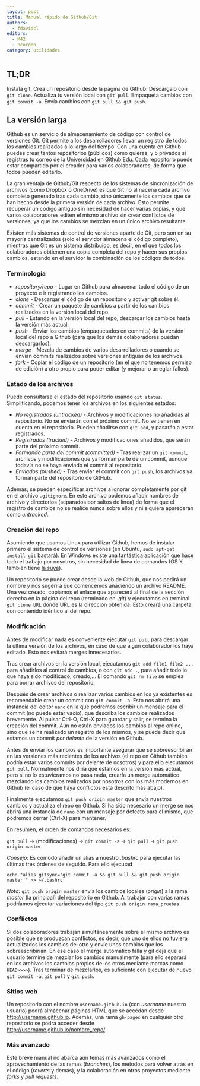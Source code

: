 ```yaml
---
layout: post
title: Manual rápido de Github/Git
authors:
  - fdavidcl
editors:
  - M42
  - ncordon
category: utilidades
---
```


## TL;DR
Instala git. Crea un repositorio desde la página de Github. Descárgalo con `git clone`. Actualiza tu versión local con `git pull`. Empaqueta cambios con `git commit -a`. Envía cambios con `git pull && git push`.

## La versión larga

Github es un servicio de almacenamiento de código con control de versiones Git. Git permite a los desarrolladores llevar un registro de todos los cambios realizados a lo largo del tiempo. Con una cuenta en Github puedes crear tantos repositorios (públicos) como quieras, y 5 privados si registras tu correo de la Universidad en [Github Edu](http://edu.github.com). Cada repositorio puede estar compartido por el creador para varios colaboradores, de forma que todos pueden editarlo.

La gran ventaja de Github/Git respecto de los sistemas de sincronización de archivos (como Dropbox o OneDrive) es que Git no almacena cada archivo completo generado tras cada cambio, sino únicamente los cambios que se han hecho desde la primera versión de cada archivo. Esto permite recuperar un código antiguo sin necesidad de hacer varias copias, y que varios colaboradores editen el mismo archivo sin crear conflictos de versiones, ya que los cambios se mezclan en un único archivo resultante.

Existen más sistemas de control de versiones aparte de Git, pero son en su mayoría centralizados (solo el servidor almacena el código completo), mientras que Git es un sistema distribuido, es decir, en el que todos los colaboradores obtienen una copia completa del repo y hacen sus propios cambios, estando en el servidor la combinación de los códigos de todos.

### Terminología
 - *repository/repo* - Lugar en Github para almacenar todo el código de un proyecto e ir registrando los cambios.  
 - *clone* - Descargar el código de un repositorio y activar git sobre él.  
 - *commit* - Crear un paquete de cambios a partir de los cambios realizados en la versión local del repo.
 - *pull* - Estando en la versión local del repo, descargar los cambios hasta la versión más actual.
 - *push* - Enviar los cambios (empaquetados en commits) de la versión local del repo a Github (para que los demás colaboradores puedan descargarlos).
 - *merge* - Mezcla de cambios de varios desarrolladores o cuando se envian commits realizados sobre versiones antiguas de los archivos.
 - *fork* - Copiar el código de un repositorio (en el que no tenemos permiso de edición) a otro propio para poder editar (y mejorar o arreglar fallos).

### Estado de los archivos
Puede consultarse el estado del repositorio usando `git status`. Simplificando, podemos tener los archivos en los siguientes estados:   
 - *No registrados (untracked)* - Archivos y modificaciones no añadidas al repositorio. No se enviarán con el próximo commit.
No se tienen en cuenta en el repositorio. Pueden añadirse con `git add`, y pasarán a estar registrados.  
 - *Registrados (tracked)* - Archivos y modificaciones añadidos, que serán parte del próximo commit.  
 - *Formando parte del commit (committed)* - Tras realizar un `git commit`, archivos y modificaciones que ya forman parte de un commit, 
aunque todavía no se haya enviado el commit al repositorio.  
 - *Enviados (pushed)* - Tras enviar el commit con `git push`, los archivos ya forman parte del repositorio de GitHub.  

Además, se pueden especificar archivos a ignorar completamente por git en el archivo `.gitignore`. En este archivo 
podemos añadir nombres de archivo y directorios (separados por saltos de línea) de forma que el registro de cambios 
no se realice nunca sobre ellos y ni siquiera aparecerán como *untracked*.

### Creación del repo
Asumiendo que usamos Linux para utilizar Github, hemos de instalar primero el sistema de control de versiones (en
 Ubuntu, `sudo apt-get install git` bastará). En Windows existe una [fantástica aplicación](http://windows.github.com) 
que hace todo el trabajo por nosotros, sin necesidad de línea de comandos (OS X también tiene [la suya](http://mac.github.com/)).

Un repositorio se puede crear desde la web de Github, que nos pedirá un nombre y nos sugerirá que comencemos añadiendo
 un archivo README. Una vez creado, copiamos el enlace que aparecerá al final de la sección derecha en la página del 
repo (terminado en *.git*) y ejecutamos en terminal `git clone URL` donde URL es la dirección obtenida. Esto creará 
una carpeta con contenido idéntico al del repo.

### Modificación
Antes de modificar nada es conveniente ejecutar `git pull` para descargar la última versión de los archivos, en caso 
de que algún colaborador los haya editado. Esto nos evitará merges innecesarios.

Tras crear archivos en la versión local, ejecutamos `git add file1 file2 ...` para añadirlos al control de cambios, 
o con `git add .`, para añadir todo lo que haya sido modificado, creado,... El comando `git rm file` se emplea para 
borrar archivos del repositorio.

Después de crear archivos o realizar varios cambios en los ya existentes es recomendable crear un commit con `git commit -a`. Esto nos abrirá una instancia del editor `nano` en la que podremos escribir un mensaje para el commit (no puede estar vacío), que describa los cambios realizados brevemente. Al pulsar Ctrl-O, Ctrl-X para guardar y salir, se termina la creación del commit. Aún no están enviados los cambios al repo online, sino que se ha realizado un registro de los mismos, y se puede decir que estamos un commit *por delante* de la versión en Github.

Antes de enviar los cambios es importante asegurar que se sobreescribirán en las versiones más recientes de los archivos (el repo en Github también podría estar varios commits por delante de nosotros) y para ello ejecutamos `git pull`. Normalmente nos diría que estamos en la versión más actual, pero si no lo estuviéramos no pasa nada, crearía un merge automático mezclando los cambios realizados por nosotros con los más modernos en Github (el caso de que haya conflictos está descrito más abajo).

Finalmente ejecutamos `git push origin master` que envía nuestros cambios y actualiza el repo en Github. Si ha sido necesario un merge se nos abrirá una instancia de `nano` con un mensaje por defecto para el mismo, que podremos cerrar (Ctrl-X) para mantener.

En resumen, el orden de comandos necesarios es:

 `git pull` -> (modificaciones) -> `git commit -a` -> `git pull` -> `git push origin master`

*Consejo:* Es cómodo añadir un alias a nuestro *.bashrc* para ejecutar las últimas tres órdenes de seguido. Para ello ejecutad

	echo "alias gitsync='git commit -a && git pull && git push origin master'" >> ~/.bashrc

*Nota:* `git push origin master` envía los cambios locales (*origin*) a la rama *master* (la principal) del repositorio en Github. Al trabajar con varias ramas podríamos ejecutar variaciones del tipo `git push origin rama_pruebas`.

### Conflictos
Si dos colaboradores trabajan simultáneamente sobre el mismo archivo es posible que se produzcan conflictos, es decir, que uno de ellos no tuviera actualizados los cambios del otro y envíe unos cambios que los sobreescribirían. En ese caso el merge automático falla y git deja que el usuario termine de mezclar los cambios manualmente (para ello separará en los archivos los cambios propios de los otros mediante marcas como `HEAD>>>>`). Tras terminar de mezclarlos, es suficiente con ejecutar de nuevo `git commit -a`, `git pull` y `git push`.

### Sitios web
Un repositorio con el nombre `username.github.io` (con *username* nuestro usuario) podrá almacenar páginas HTML que se accedan desde http://username.github.io. Además, una rama `gh-pages` en cualquier otro repositorio se podrá acceder desde http://username.github.io/nombre_repo/.

### Más avanzado
Este breve manual no abarca aún temas más avanzados como el aprovechamiento de las ramas (*branches*), los métodos para volver atrás en el código (*reverts* y demás), y la colaboración en otros proyectos mediante *forks* y *pull requests*.
